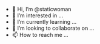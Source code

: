 - 👋 Hi, I’m @staticwoman
- 👀 I’m interested in ...
- 🌱 I’m currently learning ...
- 💞️ I’m looking to collaborate on ...
- 📫 How to reach me ...

<!---
staticwoman/staticwoman is a ✨ special ✨ repository because its `README.md` (this file) appears on your GitHub profile.
You can click the Preview link to take a look at your changes.
--->
